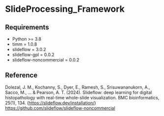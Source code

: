 # SlideProcessing_Framework

## Requirements
- Python >= 3.8
- timm = 1.0.8
- slideflow = 3.0.2
- slideflow-gpl = 0.0.2
- slideflow-noncommercial = 0.0.2


## Reference
Dolezal, J. M., Kochanny, S., Dyer, E., Ramesh, S., Srisuwananukorn, A., Sacco, M., ... & Pearson, A. T. (2024). Slideflow: deep learning for digital histopathology with real-time whole-slide visualization. BMC bioinformatics, 25(1), 134. (https://slideflow.dev/installation/)
https://github.com/slideflow/slideflow-noncommercial
